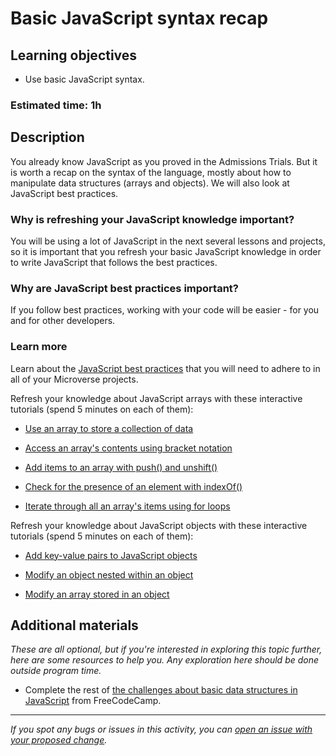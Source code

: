 # Basic JavaScript syntax recap

## Learning objectives

- Use basic JavaScript syntax.

### Estimated time: 1h

## Description

You already know JavaScript as you proved in the Admissions Trials. But it is worth a recap on the syntax of the language, mostly about how to manipulate data structures (arrays and objects). We will also look at JavaScript best practices.

### Why is refreshing your JavaScript knowledge important?

You will be using a lot of JavaScript in the next several lessons and projects, so it is important that you refresh your basic JavaScript knowledge in order to write JavaScript that follows the best practices.

### Why are JavaScript best practices important?

If you follow best practices, working with your code will be easier - for you and for other developers.

### Learn more

Learn about the [JavaScript best practices](https://github.com/microverseinc/curriculum-html-css/blob/main/articles/javascript_best_practices.md) that you will need to adhere to in all of your Microverse projects.

Refresh your knowledge about JavaScript arrays with these interactive tutorials (spend 5 minutes on each of them):

- [Use an array to store a collection of data](https://www.freecodecamp.org/learn/javascript-algorithms-and-data-structures/basic-data-structures/use-an-array-to-store-a-collection-of-data)

- [Access an array's contents using bracket notation](https://www.freecodecamp.org/learn/javascript-algorithms-and-data-structures/basic-data-structures/access-an-arrays-contents-using-bracket-notation)

- [Add items to an array with push() and unshift()](https://www.freecodecamp.org/learn/javascript-algorithms-and-data-structures/basic-data-structures/add-items-to-an-array-with-push-and-unshift)

- [Check for the presence of an element with indexOf()](https://www.freecodecamp.org/learn/javascript-algorithms-and-data-structures/basic-data-structures/check-for-the-presence-of-an-element-with-indexof)

- [Iterate through all an array's items using for loops](https://www.freecodecamp.org/learn/javascript-algorithms-and-data-structures/basic-data-structures/iterate-through-all-an-arrays-items-using-for-loops)

Refresh your knowledge about JavaScript objects with these interactive tutorials (spend 5 minutes on each of them):

- [Add key-value pairs to JavaScript objects](https://www.freecodecamp.org/learn/javascript-algorithms-and-data-structures/basic-data-structures/add-key-value-pairs-to-javascript-objects)

- [Modify an object nested within an object](https://www.freecodecamp.org/learn/javascript-algorithms-and-data-structures/basic-data-structures/modify-an-object-nested-within-an-object)

- [Modify an array stored in an object](https://www.freecodecamp.org/learn/javascript-algorithms-and-data-structures/basic-data-structures/modify-an-array-stored-in-an-object)

## Additional materials

*These are all optional, but if you're interested in exploring this topic further, here are some resources to help you. Any exploration here should be done outside program time.*
- Complete the rest of [the challenges about basic data structures in JavaScript](https://www.freecodecamp.org/learn/javascript-algorithms-and-data-structures/basic-data-structures/) from FreeCodeCamp. 

------

_If you spot any bugs or issues in this activity, you can [open an issue with your proposed change](https://github.com/microverseinc/curriculum-transversal-skills/blob/main/git-github/articles/open_issue.md)._